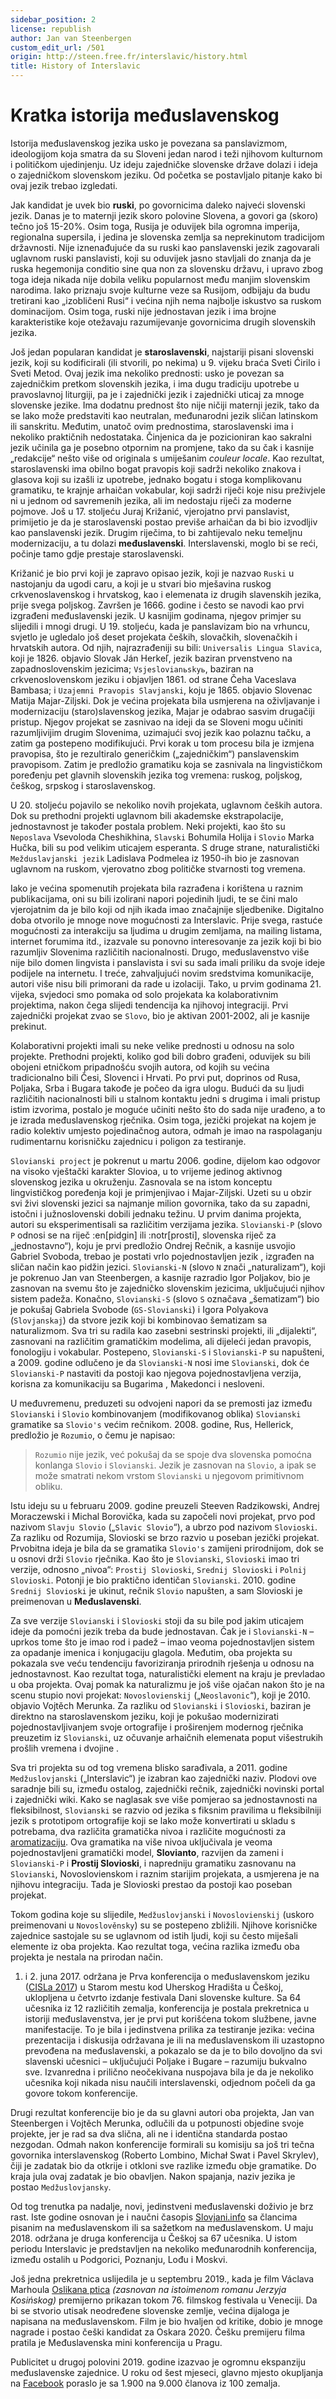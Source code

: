 ```yaml
---
sidebar_position: 2
license: republish
author: Jan van Steenbergen
custom_edit_url: /501
origin: http://steen.free.fr/interslavic/history.html
title: History of Interslavic
---
```


# Kratka istorija međuslavenskog

Istorija međuslavenskog jezika usko je povezana sa panslavizmom, ideologijom koja smatra da su Sloveni jedan narod i teži njihovom kulturnom i političkom ujedinjenju. Uz ideju zajedničke slovenske države dolazi i ideja o zajedničkom slovenskom jeziku. Od početka se postavljalo pitanje kako bi ovaj jezik trebao izgledati.

Jak kandidat je uvek bio **ruski**, po govornicima daleko najveći slovenski jezik. Danas je to maternji jezik skoro polovine Slovena, a govori ga (skoro) tečno još 15-20%. Osim toga, Rusija je oduvijek bila ogromna imperija, regionalna supersila, i jedina je slovenska zemlja sa neprekinutom tradicijom državnosti. Nije iznenađujuće da su ruski kao panslavenski jezik zagovarali uglavnom ruski panslavisti, koji su oduvijek jasno stavljali do znanja da je ruska hegemonija conditio sine qua non za slovensku državu, i upravo zbog toga ideja nikada nije dobila veliku popularnost među manjim slovenskim narodima. Iako priznaju svoje kulturne veze sa Rusijom, odbijaju da budu tretirani kao „izobličeni Rusi“ i većina njih nema najbolje iskustvo sa ruskom dominacijom. Osim toga, ruski nije jednostavan jezik i ima brojne karakteristike koje otežavaju razumijevanje govornicima drugih slovenskih jezika.

Još jedan popularan kandidat je **staroslavenski**, najstariji pisani slovenski jezik, koji su kodificirali (ili stvorili, po nekima) u 9. vijeku braća Sveti Ćirilo i Sveti Metod. Ovaj jezik ima nekoliko prednosti: usko je povezan sa zajedničkim pretkom slovenskih jezika, i ima dugu tradiciju upotrebe u pravoslavnoj liturgiji, pa je i zajednički jezik i zajednički uticaj za mnoge slovenske jezike. Ima dodatnu prednost što nije ničiji maternji jezik, tako da se lako može predstaviti kao neutralan, međunarodni jezik sličan latinskom ili sanskritu. Međutim, unatoč ovim prednostima, staroslavenski ima i nekoliko praktičnih nedostataka. Činjenica da je pozicioniran kao sakralni jezik učinila ga je posebno otpornim na promjene, tako da su čak i kasnije „redakcije“ nešto više od originala s umiješanim _couleur locale_. Kao rezultat, staroslavenski ima obilno bogat pravopis koji sadrži nekoliko znakova i glasova koji su izašli iz upotrebe, jednako bogatu i stoga komplikovanu gramatiku, te krajnje arhaičan vokabular, koji sadrži riječi koje nisu preživjele ni u jednom od savremenih jezika, ali im nedostaju riječi za moderne pojmove. Još u 17. stoljeću Juraj Križanić, vjerojatno prvi panslavist, primijetio je da je staroslavenski postao previše arhaičan da bi bio izvodljiv kao panslavenski jezik. Drugim riječima, to bi zahtijevalo neku temeljnu modernizaciju, a tu dolazi **međuslavenski**. Interslavenski, moglo bi se reći, počinje tamo gdje prestaje staroslavenski.

Križanić je bio prvi koji je zapravo opisao jezik, koji je nazvao `Ruski` u nastojanju da ugodi caru, a koji je u stvari bio mješavina ruskog crkvenoslavenskog i hrvatskog, kao i elemenata iz drugih slavenskih jezika, prije svega poljskog. Završen je 1666. godine i često se navodi kao prvi izgrađeni međuslavenski jezik. U kasnijim godinama, njegov primjer su slijedili i mnogi drugi. U 19. stoljeću, kada je panslavizam bio na vrhuncu, svjetlo je ugledalo još deset projekata čeških, slovačkih, slovenačkih i hrvatskih autora. Od njih, najrazrađeniji su bili: `Universalis Lingua Slavica`, koji je 1826. objavio Slovak Ján Herkeľ, jezik baziran prvenstveno na zapadnoslovenskim jezicima; `Vsjeslovianьskyь`, baziran na crkvenoslovenskom jeziku i objavljen 1861. od strane Čeha Vaceslava Bambasa; i `Uzajemni Pravopis Slavjanski`, koju je 1865. objavio Slovenac Matija Majar-Ziljski. Dok je većina projekata bila usmjerena na oživljavanje i modernizaciju (staro)slavenskog jezika, Majar je odabrao sasvim drugačiji pristup. Njegov projekat se zasnivao na ideji da se Sloveni mogu učiniti razumljivijim drugim Slovenima, uzimajući svoj jezik kao polaznu tačku, a zatim ga postepeno modifikujući. Prvi korak u tom procesu bila je izmjena pravopisa, što je rezultiralo generičkim („zajedničkim“) panslavenskim pravopisom. Zatim je predložio gramatiku koja se zasnivala na lingvističkom poređenju pet glavnih slovenskih jezika tog vremena: ruskog, poljskog, češkog, srpskog i staroslavenskog.

U 20. stoljeću pojavilo se nekoliko novih projekata, uglavnom čeških autora. Dok su prethodni projekti uglavnom bili akademske ekstrapolacije, jednostavnost je također postala problem. Neki projekti, kao što su `Neposlava` Vsevoloda Cheshikhina, `Slavski` Bohumila Holija i `Slovio` Marka Hučka, bili su pod velikim uticajem esperanta. S druge strane, naturalistički `Mežduslavjanski jezik` Ladislava Podmelea iz 1950-ih bio je zasnovan uglavnom na ruskom, vjerovatno zbog političke stvarnosti tog vremena.

Iako je većina spomenutih projekata bila razrađena i korištena u raznim publikacijama, oni su bili izolirani napori pojedinih ljudi, te se čini malo vjerojatnim da je bilo koji od njih ikada imao značajnije sljedbenike. Digitalno doba otvorilo je mnoge nove mogućnosti za Interslavic. Prije svega, rastuće mogućnosti za interakciju sa ljudima u drugim zemljama, na mailing listama, internet forumima itd., izazvale su ponovno interesovanje za jezik koji bi bio razumljiv Slovenima različitih nacionalnosti. Drugo, međuslavenstvo više nije bilo domen lingvista i panslavista i svi su sada imali priliku da svoje ideje podijele na internetu. I treće, zahvaljujući novim sredstvima komunikacije, autori više nisu bili primorani da rade u izolaciji. Tako, u prvim godinama 21. vijeka, svjedoci smo pomaka od solo projekata ka kolaborativnim projektima, nakon čega slijedi tendencija ka njihovoj integraciji. Prvi zajednički projekat zvao se `Slovo`, bio je aktivan 2001-2002, ali je kasnije prekinut.

Kolaborativni projekti imali su neke velike prednosti u odnosu na solo projekte. Prethodni projekti, koliko god bili dobro građeni, oduvijek su bili obojeni etničkom pripadnošću svojih autora, od kojih su većina tradicionalno bili Česi, Slovenci i Hrvati. Po prvi put, doprinos od Rusa, Poljaka, Srba i Bugara takođe je počeo da igra ulogu. Budući da su ljudi različitih nacionalnosti bili u stalnom kontaktu jedni s drugima i imali pristup istim izvorima, postalo je moguće učiniti nešto što do sada nije urađeno, a to je izrada međuslavenskog rječnika. Osim toga, jezički projekat na kojem je radio kolektiv umjesto pojedinačnog autora, odmah je imao na raspolaganju rudimentarnu korisničku zajednicu i poligon za testiranje.

`Slovianski project` je pokrenut u martu 2006. godine, dijelom kao odgovor na visoko vještački karakter Slovioa, u to vrijeme jedinog aktivnog slovenskog jezika u okruženju. Zasnovala se na istom konceptu lingvističkog poređenja koji je primjenjivao i Majar-Ziljski. Uzeti su u obzir svi živi slovenski jezici sa najmanje milion govornika, tako da su zapadni, istočni i južnoslovenski dobili jednaku težinu. U prvim danima projekta, autori su eksperimentisali sa različitim verzijama jezika. `Slovianski-P` (slovo `P` odnosi se na riječ :en[pidgin] ili :notr[prosti], slovenska riječ za „jednostavno“), koju je prvi predložio Ondrej Rečnik, a kasnije usvojio Gabriel Svoboda, trebao je postati vrlo pojednostavljen jezik , izgrađen na sličan način kao pidžin jezici. `Slovianski-N` (slovo `N` znači „naturalizam“), koji je pokrenuo Jan van Steenbergen, a kasnije razradio Igor Poljakov, bio je zasnovan na svemu što je zajedničko slovenskim jezicima, uključujući njihov sistem padeža. Konačno, `Slovianski-S` (slovo `S` označava „šematizam“) bio je pokušaj Gabriela Svobode (`GS-Slovianski`) i Igora Polyakova (`Slovjanskaj`) da stvore jezik koji bi kombinovao šematizam sa naturalizmom. Sva tri su radila kao zasebni sestrinski projekti, ili „dijalekti“, zasnovani na različitim gramatičkim modelima, ali dijeleći jedan pravopis, fonologiju i vokabular. Postepeno, `Slovianski-S` i `Slovianski-P` su napušteni, a 2009. godine odlučeno je da `Slovianski-N` nosi ime `Slovianski`, dok će `Slovianski-P` nastaviti da postoji kao njegova pojednostavljena verzija, korisna za komunikaciju sa Bugarima , Makedonci i nesloveni.

U međuvremenu, preduzeti su odvojeni napori da se premosti jaz između `Slovianski` i `Slovio` kombinovanjem (modifikovanog oblika) `Slovianski` gramatike sa `Slovio's` većim rečnikom. 2008. godine, Rus, Hellerick, predložio je `Rozumio`, o čemu je napisao:

> `Rozumio` nije jezik, već pokušaj da se spoje dva slovenska pomoćna konlanga `Slovio` i `Slovianski`. Jezik je zasnovan na `Slovio`, a ipak se može smatrati nekom vrstom `Slovianski` u njegovom primitivnom obliku.

Istu ideju su u februaru 2009. godine preuzeli Steeven Radzikowski, Andrej Moraczewski i Michal Borovička, kada su započeli novi projekat, prvo pod nazivom `Slavju Slovio` („`Slavic Slovio`“), a ubrzo pod nazivom `Slovioski`. Za razliku od Rozumija, Slovioski se brzo razvio u poseban jezički projekat. Prvobitna ideja je bila da se gramatika `Slovio's` zamijeni prirodnijom, dok se u osnovi drži `Slovio` rječnika. Kao što je `Slovianski`, `Slovioski`  imao tri verzije, odnosno „nivoa“: `Prostij Slovioski`, `Srednij Slovioski`  i `Polnij Slovioski`. Potonji je bio praktično identičan `Slovianski`. 2010. godine `Srednij Slovioski` je ukinut, rečnik `Slovio` napušten, a sam Slovioski je preimenovan u **Međuslavenski**.

Za sve verzije `Slovianski` i `Slovioski` stoji da su bile pod jakim uticajem ideje da pomoćni jezik treba da bude jednostavan. Čak je i `Slovianski-N` – uprkos tome što je imao rod i padež – imao veoma pojednostavljen sistem za opadanje imenica i konjugaciju glagola. Međutim, oba projekta su pokazala sve veću tendenciju favoriziranja prirodnih rješenja u odnosu na jednostavnost. Kao rezultat toga, naturalistički element na kraju je prevladao u oba projekta. Ovaj pomak ka naturalizmu je još više ojačan nakon što je na scenu stupio novi projekat: `Novoslovienskij` („`Neoslavonic`“), koji je 2010. objavio Vojtěch Merunka. Za razliku od `Slovianski` i `Slovioski`, baziran je direktno na staroslavenskom jeziku, koji je pokušao modernizirati pojednostavljivanjem svoje ortografije i proširenjem modernog rječnika preuzetim iz `Slovianski`, uz očuvanje arhaičnih elemenata poput višestrukih prošlih vremena i dvojine .

Sva tri projekta su od tog vremena blisko sarađivala, a 2011. godine `Medžuslovjanski` („Interslavic“) je izabran kao zajednički naziv. Plodovi ove saradnje bili su, između ostalog, zajednički rečnik, zajednički novinski portal i zajednički wiki. Kako se naglasak sve više pomjerao sa jednostavnosti na fleksibilnost, `Slovianski` se razvio od jezika s fiksnim pravilima u fleksibilniji jezik s prototipom ortografije koji se lako može konvertirati u skladu s potrebama, dva različita gramatička nivoa i različite mogućnosti za [aromatizaciju][ 1]. Ova gramatika na više nivoa uključivala je veoma pojednostavljeni gramatički model, **Slovianto**, razvijen da zameni i `Slovianski-P` i **Prostij Slovioski**, i napredniju gramatiku zasnovanu na `Slovianski`, Novoslovienskom i raznim starijim projekata, a usmjerena je na njihovu integraciju. Tada je Slovioski prestao da postoji kao poseban projekat.

Tokom godina koje su slijedile, `Medžuslovjanski` i `Novoslovienskij` (uskoro preimenovani u `Novoslověnsky`) su se postepeno zbližili. Njihove korisničke zajednice sastojale su se uglavnom od istih ljudi, koji su često miješali elemente iz oba projekta. Kao rezultat toga, većina razlika između oba projekta je nestala na prirodan način.

1. i 2. juna 2017. održana je Prva konferencija o međuslavenskom jeziku ([CISLa 2017][2]) u Starom mestu kod Uherskog Hradišta u Češkoj, uklopljena u četvrto izdanje festivala Dani slovenske kulture. Sa 64 učesnika iz 12 različitih zemalja, konferencija je postala prekretnica u istoriji međuslavenstva, jer je prvi put korišćena tokom službene, javne manifestacije. To je bila i jedinstvena prilika za testiranje jezika: većina prezentacija i diskusija održavana je ili na međuslavenskom ili uzastopno prevođena na međuslavenski, a pokazalo se da je to bilo dovoljno da svi slavenski učesnici – uključujući Poljake i Bugare – razumiju bukvalno sve. Izvanredna i prilično neočekivana nuspojava bila je da je nekoliko učesnika koji nikada nisu naučili interslavenski, odjednom počeli da ga govore tokom konferencije.

Drugi rezultat konferencije bio je da su glavni autori oba projekta, Jan van Steenbergen i Vojtěch Merunka, odlučili da u potpunosti objedine svoje projekte, jer je rad sa dva slična, ali ne i identična standarda postao nezgodan. Odmah nakon konferencije formirali su komisiju sa još tri tečna govornika interslavenskog (Roberto Lombino, Michał Swat i Pavel Skrylev), čiji je zadatak bio da otkrije i otkloni sve razlike između obje gramatike. Do kraja jula ovaj zadatak je bio obavljen. Nakon spajanja, naziv jezika je postao `Medžuslovjansky`.

Od tog trenutka pa nadalje, novi, jedinstveni međuslavenski doživio je brz rast. Iste godine osnovan je i naučni časopis [Slovjani.info][3] sa člancima pisanim na međuslavenskom ili sa sažetkom na međuslavenskom. U maju 2018. održana je druga konferencija u Češkoj sa 67 učesnika. U istom periodu Interslavic je predstavljen na nekoliko međunarodnih konferencija, između ostalih u Podgorici, Poznanju, Lođu i Moskvi.

Još jedna prekretnica uslijedila je u septembru 2019., kada je film Václava Marhoula [Oslikana ptica][4] _(zasnovan na istoimenom romanu Jerzyja Kosińskog)_ premijerno prikazan tokom 76. filmskog festivala u Veneciji. Da bi se stvorio utisak neodređene slovenske zemlje, većina dijaloga je napisana na međuslavenskom. Film je bio hvaljen od kritike, dobio je mnoge nagrade i postao češki kandidat za Oskara 2020. Češku premijeru filma pratila je Međuslavenska mini konferencija u Pragu.

Publicitet u drugoj polovini 2019. godine izazvao je ogromnu ekspanziju međuslavenske zajednice. U roku od šest mjeseci, glavno mjesto okupljanja na [Facebook][5] poraslo je sa 1.900 na 9.000 članova iz 100 zemalja.

[1]: ../vocabulary/flavourisation.md

[2]: http://cisla.slavic-union.org/

[3]: http://slovjani.info/

[4]: http://steen.free.fr/interslavic/the_painted_bird.html

[5]: https://www.facebook.com/groups/interslavic

